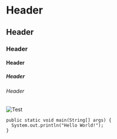 # Header
## Header
### Header
#### Header
##### Header
###### Header

![Test](https://upload.wikimedia.org/wikipedia/commons/thumb/1/11/Test-Logo.svg/1200px-Test-Logo.svg.png)

```
public static void main(String[] args) {
  System.out.println("Hello World!");
}
```
